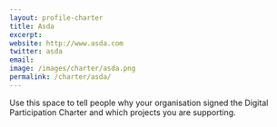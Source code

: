 ```yaml
---
layout: profile-charter
title: Asda
excerpt: 
website: http://www.asda.com
twitter: asda
email: 
image: /images/charter/asda.png
permalink: /charter/asda/
---
```


Use this space to tell people why your organisation signed the Digital Participation Charter and which projects you are supporting.